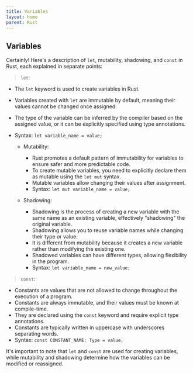 ```yaml
---
title: Variables
layout: home
parent: Rust
---
```


## Variables

Certainly! Here's a description of `let`, mutability, shadowing, and `const` in Rust, each explained in separate points:

> `let`:
   - The `let` keyword is used to create variables in Rust.
   - Variables created with `let` are immutable by default, meaning their values cannot be changed once assigned.
   - The type of the variable can be inferred by the compiler based on the assigned value, or it can be explicitly specified using type annotations.
   - Syntax: `let variable_name = value;`

     - Mutability:
       - Rust promotes a default pattern of immutability for variables to ensure safer and more predictable code.
       - To create mutable variables, you need to explicitly declare them as mutable using the `let mut` syntax.
       - Mutable variables allow changing their values after assignment.
       - Syntax: `let mut variable_name = value;`
    
     - Shadowing:
       - Shadowing is the process of creating a new variable with the same name as an existing variable, effectively "shadowing" the original variable.
       - Shadowing allows you to reuse variable names while changing their type or value.
       - It is different from mutability because it creates a new variable rather than modifying the existing one.
       - Shadowed variables can have different types, allowing flexibility in the program.
       - Syntax: `let variable_name = new_value;`

> `const`:
   - Constants are values that are not allowed to change throughout the execution of a program.
   - Constants are always immutable, and their values must be known at compile-time.
   - They are declared using the `const` keyword and require explicit type annotations.
   - Constants are typically written in uppercase with underscores separating words.
   - Syntax: `const CONSTANT_NAME: Type = value;`

It's important to note that `let` and `const` are used for creating variables, while mutability and shadowing determine how the variables can be modified or reassigned.